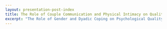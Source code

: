 ```yaml
---
layout: presentation-post-index
title: The Role of Couple Communication and Physical Intimacy on Quality of Life among Fibromyalgia Patients and their Spouses
excerpt: "The Role of Gender and Dyadic Coping on Psychological Quality of Life among Cancer Survivors and their Spouses"
---
```

